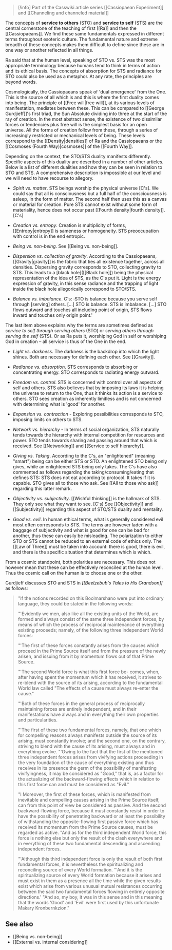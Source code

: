 
> [!info] Part of the Casswiki article series [[Cassiopaean Experiment]] and [[Channeling and channeled material]]

The concepts of **service to others** (STO) and **service to self** (STS) are the central cornerstone of the teaching of first [[Ra]] and then the [[Cassiopaeans]]. We find these same fundamentals expressed in different terms throughout esoteric culture. The fundamental nature and extreme breadth of these concepts makes them difficult to define since these are in one way or another reflected in all things.

Ra said that at the human level, speaking of STO vs. STS was the most appropriate terminology because humans tend to think in terms of action and its ethical basis. The concepts of absorption for STS and radiance for STO could also be used as a metaphor. At any rate, the principles are beyond words.

Cosmologically, the Cassiopaeans speak of 'dual emergence' from the One. This is the source of all which is and this is where the first duality comes into being. The principle of [[Free will|free will]], at its various levels of manifestation, mediates between these. This can be compared to [[George Gurdjieff]]'s first triad, the Sun Absolute dividing into three at the start of the ray of creation. In the most abstract sense, the existence of two dissimilar forces or tendencies plus free will is the simplest basis for an open universe. All the forms of creation follow from these, through a series of increasingly restricted or mechanical levels of being. These levels correspond to the [[Density|densities]] of Ra and the Cassiopaeans or the [[Cosmoses (Fourth Way)|cosmoses]] of the [[Fourth Way]].

Depending on the context, the STO/STS duality manifests differently. Specific aspects of this duality are described in a number of other articles. Below is a list of different dualities and how they can be seen in relation to STO and STS. A comprehensive description is impossible at our level and we will need to have recourse to allegory.

*   _Spirit vs. matter_. STS beings worship the physical universe \[C's\]. We could say that all is consciousness but a full half of the consciousness is asleep, in the form of matter. The second half then uses this as a canvas or material for creation. Pure STS cannot exist without some form of materiality, hence does not occur past [[Fourth density|fourth density]].\[C's\]

*   _Creation vs. entropy_. Creation is multiplicity of forms, [[Entropy|entropy]] is sameness or homogeneity. STS preoccupation with control is in the end entropic.

*   _Being vs. non-being_. See [[Being vs. non-being]].

*   _Dispersion vs. collection of gravity_. According to the Cassiopaeans, [[Gravity|gravity]] is the fabric that ties all existence together, across all densities. Dispersing gravity corresponds to STO, collecting gravity to STS. This leads to a [black hole]([[Black hole]]) being the physical representation of the idea of STS, as the C's put it. Light is the energy expression of gravity, in this sense radiance and the trapping of light inside the black hole allegorically correspond to STO/STS.

*   _Balance vs. imbalance_. C's: :STO is balance because you serve self through \[serving\] others. \[…\] STO is balance. STS is imbalance. \[…\] STO flows outward and touches all including point of origin, STS flows inward and touches only origin point.'

The last item above explains why the terms are sometimes defined as _service to self through serving others_ (STO) or _serving others through serving the self_ (STS). Or as Ra puts it, worshiping God in self or worshiping God in creation – all service is thus of the One in the end.

*   _Light vs. darkness_. The darkness is the backdrop into which the light shines. Both are necessary for defining each other. See [[Gravity]].

*   _Radiance vs. absorption_. STS corresponds to absorbing or concentrating energy. STO corresponds to radiating energy outward.

*   _Freedom vs. control_. STS is concerned with control over all aspects of self and others. STS also believes that by imposing its laws it is helping the universe to return to the One, thus it thinks its action is a service to others. STO sees creation as inherently limitless and is not concerned with determining what is 'good' for another.

*   _Expansion vs. contraction_ - Exploring possibilities corresponds to STO, imposing limits on others to STS.

*   _Network vs. hierarchy_ - In terms of social organization, STS naturally tends towards the hierarchy with internal competition for resources and power. STO tends towards sharing and passing around that which is received. See [[Networking]] and [[Service to self hierarchy]].

*   _Giving vs. Taking_. According to the C's, an "enlightened" (meaning "smart") being can be either STS or STO. An enlightened STO being only gives, while an enlightened STS being only takes. The C's have also commented as follows regarding the taking/consuming/eating that defines STS: STS does not eat according to protocol. It takes if it is capable. STO gives all to those who ask. See [[All to those who ask]] regarding this latter remark.

*   _Objectivity vs. subjectivity_. [[Wishful thinking]] is the hallmark of STS. They only see what they want to see. \[C's\] See [[Objectivity]] and [[Subjectivity]] regarding this aspect of STO/STS duality and mentality.

*   _Good vs. evil_. In human ethical terms, what is generally considered evil most often corresponds to STS. The terms are however laden with a baggage of subjectivity and what is good for one can be bad for another, thus these can easily be misleading. The polarization to either STO or STS cannot be reduced to an external code of ethics only. The [[Law of Three]] must be taken into account: there is good, there is evil, and there is the specific situation that determines which is which.

From a cosmic standpoint, both polarities are necessary. This does not however mean that these can be effectively reconciled at the human level. Thus the cosmic call on the human is to choose one or the other.

Gurdjieff discusses STO and STS in _[[Beelzebub's Tales to His Grandson]]_ as follows:

> "If the notions recorded on this Boolmarshano were put into ordinary language, they could be stated in the following words:
> 
> "'Evidently we men, also like all the existing units of the World, are formed and always consist of the same three independent forces, by means of which the process of reciprocal maintenance of everything existing proceeds; namely, of the following three independent World forces:
> 
> "'The first of these forces constantly arises from the causes which proceed in the Prime Source itself and from the pressure of the newly arisen, and issuing from it by momentum flows out of that Prime Source.
> 
> "'The second World force is what this first force be- comes, when, after having spent the momentum which it has received, it strives to re-blend with the source of its arising, according to the fundamental World law called "The effects of a cause must always re-enter the cause."
> 
> "'Both of these forces in the general process of reciprocally maintaining forces are entirely independent, and in their manifestations have always and in everything their own properties and particularities.
> 
> "'The first of these two fundamental forces, namely, that one which for compelling reasons always manifests outside the source of its arising, must constantly involve; and the second one, on the contrary, striving to blend with the cause of its arising, must always and in everything evolve. "'Owing to the fact that the first of the mentioned three independent forces arises from vivifying actions proceeding in the very foundation of the cause of everything existing and thus receives in its presence the germ of the possibility of manifesting vivifyingness, it may be considered as "Good," that is, as a factor for the actualizing of the backward-flowing effects which in relation to this first force can and must be considered as "Evil."
> 
> "I Moreover, the first of these forces, which is manifested from inevitable and compelling causes arising in the Prime Source itself, can from this point of view be considered as passive. And the second backward-flowing force, because it must constantly resist in order to have the possibility of penetrating backward or at least the possibility of withstanding the opposite-flowing first passive force which has received its momentum from the Prime Source causes, must be regarded as active. "And as for the third independent World force, this force is nothing else but only the result of the clash everywhere and in everything of these two fundamental descending and ascending independent forces.
> 
> "'Although this third independent force is only the result of both first fundamental forces, it is nevertheless the spiritualizing and reconciling source of every World formation. "'And it is the spiritualizing source of every World formation because it arises and must exist in them as a presence all the time while the given results exist which arise from various unusual mutual resistances occurring between the said two fundamental forces flowing in entirely opposite directions.' "And so, my boy, it was in this sense and in this meaning that the words 'Good' and 'Evil' were first used by this unfortunate Makary Kronbernkzion."

See also
--------

*   [[Being vs. non-being]]
*   [[External vs. internal considering]]